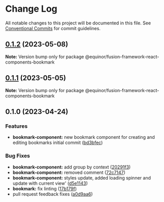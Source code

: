 # Change Log

All notable changes to this project will be documented in this file.
See [Conventional Commits](https://conventionalcommits.org) for commit guidelines.

## [0.1.2](https://github.com/equinor/fusion-framework/compare/@equinor/fusion-framework-react-components-bookmark@0.1.1...@equinor/fusion-framework-react-components-bookmark@0.1.2) (2023-05-08)

**Note:** Version bump only for package @equinor/fusion-framework-react-components-bookmark

## [0.1.1](https://github.com/equinor/fusion-framework/compare/@equinor/fusion-framework-react-components-bookmark@0.1.0...@equinor/fusion-framework-react-components-bookmark@0.1.1) (2023-05-05)

**Note:** Version bump only for package @equinor/fusion-framework-react-components-bookmark

## 0.1.0 (2023-04-24)

### Features

-   **bookmark-component:** new bookmark component for creating and editing bookmarks initial commit ([bd3bfec](https://github.com/equinor/fusion-framework/commit/bd3bfeca877df6076ca711333d0b96a44504c888))

### Bug Fixes

-   **bookmark-component:** add group by context ([20291f3](https://github.com/equinor/fusion-framework/commit/20291f3cd8284ff5b0eb2db30f9e4040a870ba70))
-   **bookmark-component:** removed comment ([72c7147](https://github.com/equinor/fusion-framework/commit/72c7147609b229fb68576068c0f2944e5e3bbae0))
-   **bookmark-component:** styles update, added loading spinner and update with current view' ([d5e1143](https://github.com/equinor/fusion-framework/commit/d5e1143f125410beb46a462e92591e3f9bbb809d))
-   **bookmark:** fix linting ([17b179f](https://github.com/equinor/fusion-framework/commit/17b179fbb25243730dd65cc116c86471074faabc))
-   pull request feedback fixes ([a0d9aa6](https://github.com/equinor/fusion-framework/commit/a0d9aa69a5ffc4e6da5061df61969d860c4be909))
